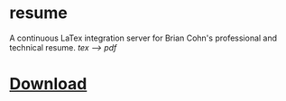 # resume
A continuous LaTex integration server for Brian Cohn's professional and technical resume.
_tex --> pdf_
# [Download](https://github.com/bc/resume/raw/master/briancohn.pdf)
